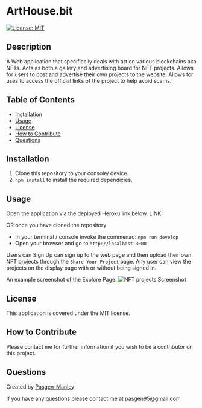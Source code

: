 # ArtHouse.bit
[![License: MIT](https://img.shields.io/badge/License-MIT-yellow.svg)](https://opensource.org/licenses/MIT)

## Description
A Web application that specifically deals with art on various blockchains aka NFTs. Acts as both a gallery and advertising board for NFT projects. Allows for users to post and advertise their own projects to the website. Allows for uses to access the official links of the project to help avoid scams.

## Table of Contents
  * [Installation](#installation)
  * [Usage](#usage)
  * [License](#license)
  * [How to Contribute](#how-to-contribute)
  * [Questions](#questions)

## Installation
1. Clone this repository to your console/ device.
2. `npm install` to install the required dependicies.

## Usage
Open the application via the deployed Heroku link below.
LINK: 

OR once you have cloned the repository
  * In your terminal / console invoke the commenad:
    `npm run develop`
  * Open your browser and go to
    `http://localhost:3000`
  
Users can Sign Up can sign up to the web page and then upload their own NFT projects through the `Share Your Project` page.
Any user can view the projects on the display page with or without being signed in. 

An example screenshot of the Explore Page.
![NFT projects Screenshot]()

## License
This application is covered under the MIT license.

## How to Contribute
Please contact me for further information if you wish to be a contributor on this project.

## Questions
Created by [Pasgen-Manley](https://github.com/Pasgen-Manley)

If you have any questions please contact me at [pasgen95@gmail.com](pasgen95@gmail.com)
